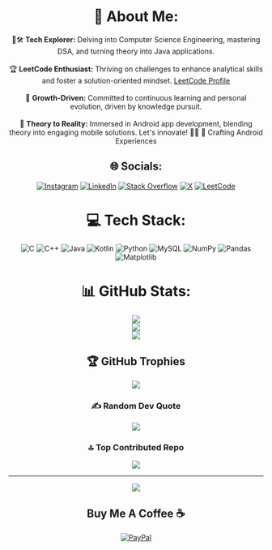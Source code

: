 <div align="center">

# 💫 About Me:

🚀🛠️ **Tech Explorer:** Delving into Computer Science Engineering, mastering DSA, and turning theory into Java applications.<br><br>🏆 **LeetCode Enthusiast:** Thriving on challenges to enhance analytical skills and foster a solution-oriented mindset. [LeetCode Profile](https://leetcode.com/itzharpreet/)<br><br>🌱 **Growth-Driven:** Committed to continuous learning and personal evolution, driven by knowledge pursuit.<br><br>🤝 **Theory to Reality:** Immersed in Android app development, blending theory into engaging mobile solutions. Let's innovate! 🚀✨
📱 Crafting Android Experiences

## 🌐 Socials:
[![Instagram](https://img.shields.io/badge/Instagram-%23E4405F.svg?logo=Instagram&logoColor=white)](https://instagram.com/itz_harpreet16) [![LinkedIn](https://img.shields.io/badge/LinkedIn-%230077B5.svg?logo=linkedin&logoColor=white)](https://linkedin.com/in/harpreet16) [![Stack Overflow](https://img.shields.io/badge/-Stackoverflow-FE7A16?logo=stack-overflow&logoColor=white)](https://stackoverflow.com/users/20837096) [![X](https://img.shields.io/badge/X-black.svg?logo=X&logoColor=white)](https://x.com/HarpreetGoraya0) [![LeetCode](https://img.shields.io/badge/LeetCode-%23FFA116.svg?logo=leetcode&logoColor=white)](https://leetcode.com/itzharpreet/)

# 💻 Tech Stack:
![C](https://img.shields.io/badge/c-%2300599C.svg?style=for-the-badge&logo=c&logoColor=white) ![C++](https://img.shields.io/badge/c++-%2300599C.svg?style=for-the-badge&logo=c%2B%2B&logoColor=white) ![Java](https://img.shields.io/badge/java-%23ED8B00.svg?style=for-the-badge&logo=openjdk&logoColor=white) ![Kotlin](https://img.shields.io/badge/kotlin-%237F52FF.svg?style=for-the-badge&logo=kotlin&logoColor=white) ![Python](https://img.shields.io/badge/python-3670A0?style=for-the-badge&logo=python&logoColor=ffdd54) ![MySQL](https://img.shields.io/badge/mysql-%2300000f.svg?style=for-the-badge&logo=mysql&logoColor=white) ![NumPy](https://img.shields.io/badge/numpy-%23013243.svg?style=for-the-badge&logo=numpy&logoColor=white) ![Pandas](https://img.shields.io/badge/pandas-%23150458.svg?style=for-the-badge&logo=pandas&logoColor=white) ![Matplotlib](https://img.shields.io/badge/Matplotlib-%23ffffff.svg?style=for-the-badge&logo=Matplotlib&logoColor=black)


# 📊 GitHub Stats:
![](https://github-readme-stats.vercel.app/api?username=harpreet-03&theme=dark&hide_border=false&include_all_commits=false&count_private=false)<br/>
![](https://github-readme-streak-stats.herokuapp.com/?user=harpreet-03&theme=dark&hide_border=false)<br/>
![](https://github-readme-stats.vercel.app/api/top-langs/?username=harpreet-03&theme=dark&hide_border=false&include_all_commits=false&count_private=false&layout=compact)

## 🏆 GitHub Trophies
![](https://github-profile-trophy.vercel.app/?username=harpreet-03&theme=radical&no-frame=false&no-bg=true&margin-w=4)


### ✍️ Random Dev Quote
![](https://quotes-github-readme.vercel.app/api?type=horizontal&theme=radical)

### 🔝 Top Contributed Repo
![](https://github-contributor-stats.vercel.app/api?username=harpreet-03&limit=5&theme=dark&combine_all_yearly_contributions=true)

---
[![](https://visitcount.itsvg.in/api?id=harpreet-03&icon=0&color=0)](https://visitcount.itsvg.in)

  ## Buy Me A Coffee ☕ 
  [![PayPal](https://img.shields.io/badge/PayPal-00457C?style=for-the-badge&logo=paypal&logoColor=white)](https://paypal.me/harpreet0316) 

<!-- Proudly created with GPRM ( https://gprm.itsvg.in ) -->

</div>
